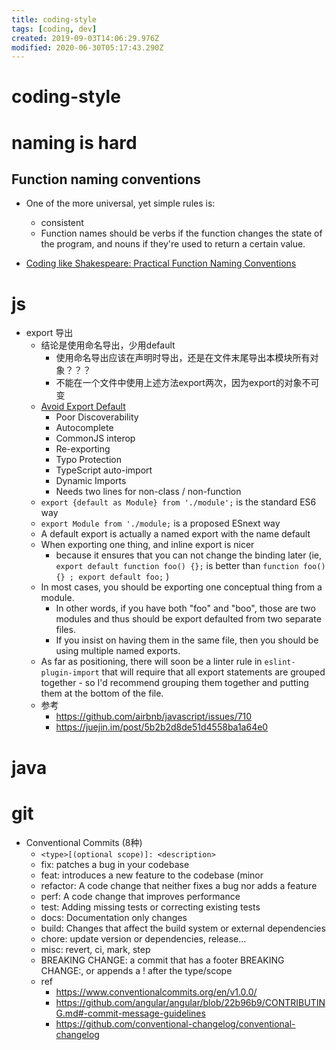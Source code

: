 ```yaml
---
title: coding-style
tags: [coding, dev]
created: 2019-09-03T14:06:29.976Z
modified: 2020-06-30T05:17:43.290Z
---
```


# coding-style

# naming is hard

## Function naming conventions

- One of the more universal, yet simple rules is: 
  - consistent
  - Function names should be verbs if the function changes the state of the program, and nouns if they're used to return a certain value.

- [Coding like Shakespeare: Practical Function Naming Conventions](https://dmitripavlutin.com/coding-like-shakespeare-practical-function-naming-conventions/)

# js

- export 导出
  - 结论是使用命名导出，少用default
    - 使用命名导出应该在声明时导出，还是在文件末尾导出本模块所有对象？？？
    - 不能在一个文件中使用上述方法export两次，因为export的对象不可变
  - [Avoid Export Default](https://basarat.gitbook.io/typescript/main-1/defaultisbad)
    - Poor Discoverability
    - Autocomplete
    - CommonJS interop
    - Re-exporting
    - Typo Protection
    - TypeScript auto-import
    - Dynamic Imports
    - Needs two lines for non-class / non-function
  - `export {default as Module} from './module';` is the standard ES6 way
  - `export Module from './module;` is a proposed ESnext way
  - A default export is actually a named export with the name default
  - When exporting one thing, and inline export is nicer
    - because it ensures that you can not change the binding later (ie, `export default function foo() {};` is better than `function foo() {} ; export default foo;` )
  - In most cases, you should be exporting one conceptual thing from a module. 
    - In other words, if you have both "foo" and "boo", those are two modules and thus should be export defaulted from two separate files.
    - If you insist on having them in the same file, then you should be using multiple named exports.
  - As far as positioning, there will soon be a linter rule in `eslint-plugin-import` that will require that all export statements are grouped together - so I'd recommend grouping them together and putting them at the bottom of the file.
  - 参考
    - https://github.com/airbnb/javascript/issues/710
    - https://juejin.im/post/5b2b2d8de51d4558ba1a64e0

# java

# git

- Conventional Commits (8种)
  - `<type>[(optional scope)]: <description>`
  - fix: patches a bug in your codebase
  - feat: introduces a new feature to the codebase (minor
  - refactor: A code change that neither fixes a bug nor adds a feature
  - perf: A code change that improves performance
  - test: Adding missing tests or correcting existing tests
  - docs: Documentation only changes
  - build: Changes that affect the build system or external dependencies
  - chore: update version or dependencies, release...
  - misc: revert, ci, mark, step
  - BREAKING CHANGE: a commit that has a footer BREAKING CHANGE:, or appends a ! after the type/scope
  - ref
      - https://www.conventionalcommits.org/en/v1.0.0/
      - https://github.com/angular/angular/blob/22b96b9/CONTRIBUTING.md#-commit-message-guidelines
      - https://github.com/conventional-changelog/conventional-changelog
